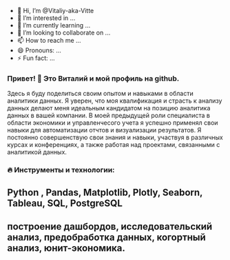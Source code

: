 - 👋 Hi, I’m @Vitaliy-aka-Vitte
- 👀 I’m interested in ...
- 🌱 I’m currently learning ...
- 💞️ I’m looking to collaborate on ...
- 📫 How to reach me ...
- 😄 Pronouns: ...
- ⚡ Fun fact: ...

<!---
Vitaliy-aka-Vitte/Vitaliy-aka-Vitte is a ✨ special ✨ repository because its `README.md` (this file) appears on your GitHub profile.
You can click the Preview link to take a look at your changes.
--->
### Привет! 👏 Это Виталий и мой профиль на github. 
Здесь я буду поделиться своим опытом и навыками в области аналитики данных. Я уверен, что моя квалификация и страсть к анализу данных делают меня идеальным кандидатом на позицию аналитика данных в вашей компании.
В моей предыдущей роли специалиста в области экономики и управленчесого учета я успешно применял свои навыки для автоматизации отчтов и визуализации результатов. Я постоянно совершенствую свои знания и навыки, участвуя в различных курсах и конференциях, а также работая над проектами, связанными с аналитикой данных.
### :fire: Инструменты и технологии: 
##  Python , Pandas, Matplotlib, Plotly, Seaborn, Tableau, SQL, PostgreSQL
## построение дашбордов, исследовательский анализ, предобработка данных, когортный анализ, юнит-экономика.
